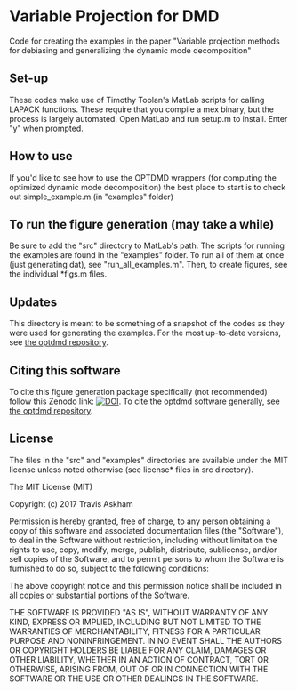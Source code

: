 # Variable Projection for DMD

Code for creating the examples in the paper "Variable
projection methods for debiasing and generalizing
the dynamic mode decomposition"

## Set-up

These codes make use of Timothy Toolan's MatLab
scripts for calling LAPACK functions. These require
that you compile a mex binary, but the process is
largely automated. Open MatLab and run setup.m
to install. Enter "y" when prompted.

## How to use

If you'd like to see how to use the OPTDMD wrappers
(for computing the optimized dynamic mode decomposition)
the best place to start is to check out simple_example.m
(in "examples" folder)

## To run the figure generation (may take a while)

Be sure to add the "src" directory to MatLab's path.
The scripts for running the examples are found in the
"examples" folder. To run all of them at once (just
generating dat), see "run_all_examples.m". Then, to
create figures, see the individual *figs.m files.

## Updates

This directory is meant to be something of a snapshot
of the codes as they were used for generating the
examples. For the most up-to-date versions, see 
[the optdmd repository](https://github.com/duqbo/optdmd).


## Citing this software

To cite this figure generation package specifically
(not recommended) follow this Zenodo link: 
[![DOI](https://zenodo.org/badge/82845075.svg)](https://zenodo.org/badge/latestdoi/82845075). To cite the optdmd software generally, see 
[the optdmd repository](https://github.com/duqbo/optdmd).

## License 

The files in the "src" and "examples" directories are available under the MIT license unless noted otherwise (see license* files in src directory).

The MIT License (MIT)

Copyright (c) 2017 Travis Askham

Permission is hereby granted, free of charge, to any person obtaining a copy of this software and associated documentation files (the "Software"), to deal in the Software without restriction, including without limitation the rights to use, copy, modify, merge, publish, distribute, sublicense, and/or sell copies of the Software, and to permit persons to whom the Software is furnished to do so, subject to the following conditions:

The above copyright notice and this permission notice shall be included in all copies or substantial portions of the Software.

THE SOFTWARE IS PROVIDED "AS IS", WITHOUT WARRANTY OF ANY KIND, EXPRESS OR IMPLIED, INCLUDING BUT NOT LIMITED TO THE WARRANTIES OF MERCHANTABILITY, FITNESS FOR A PARTICULAR PURPOSE AND NONINFRINGEMENT. IN NO EVENT SHALL THE AUTHORS OR COPYRIGHT HOLDERS BE LIABLE FOR ANY CLAIM, DAMAGES OR OTHER LIABILITY, WHETHER IN AN ACTION OF CONTRACT, TORT OR OTHERWISE, ARISING FROM, OUT OF OR IN CONNECTION WITH THE SOFTWARE OR THE USE OR OTHER DEALINGS IN THE SOFTWARE.